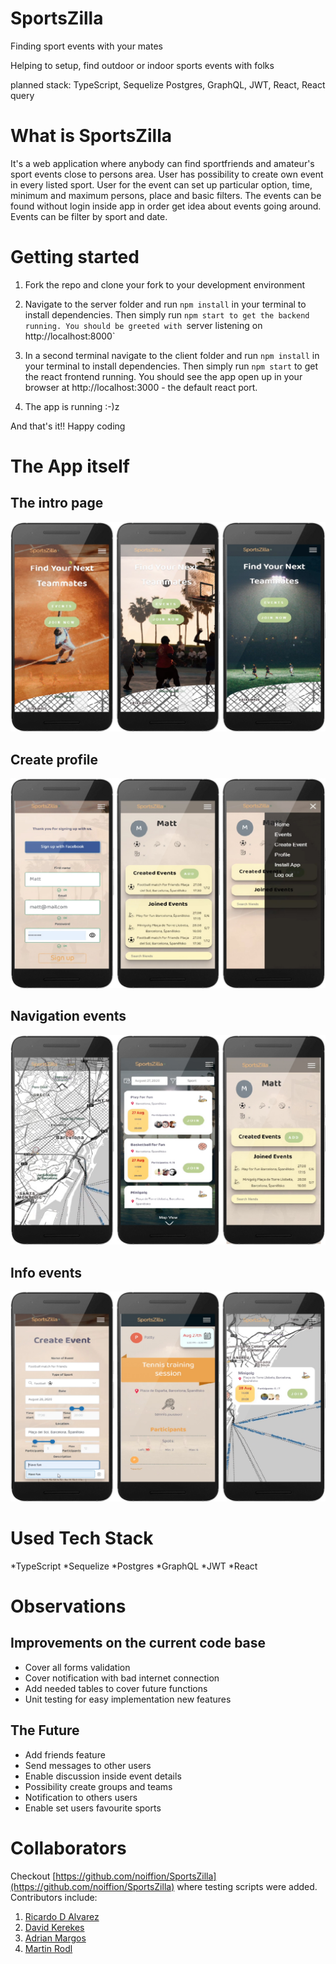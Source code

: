 # SportsZilla

Finding sport events with your mates

Helping to setup, find outdoor or indoor sports events with folks

planned stack: TypeScript, Sequelize Postgres, GraphQL, JWT, React, React query

# What is SportsZilla

It's a web application where anybody can find sportfriends and amateur's sport events close to persons area. User has possibility to create own event in every listed sport. User for the event can set up particular option, time, minimum and maximum persons, place and basic filters. The events can be found without login inside app in order get idea about events going around. Events can be filter by sport and date.

# Getting started

1. Fork the repo and clone your fork to your development environment

2. Navigate to the server folder and run `npm install` in your terminal to install dependencies. Then simply run `npm start to get the backend running. You should be greeted with `server listening on http://localhost:8000`

3. In a second terminal navigate to the client folder and run `npm install` in your terminal to install dependencies. Then simply run `npm start` to get the react frontend running. You should see the app open up in your browser at http://localhost:3000 - the default react port.

4. The app is running :-)z

And that's it!! Happy coding

# The App itself

## The intro page

![Intro page](/__screenshots/intro_page.jpg)

## Create profile

![Create profile](/__screenshots/create_profile.jpg)

## Navigation events

![Events](/__screenshots/events.jpg)

## Info events

![Info Event](/__screenshots/info_event.jpg)

# Used Tech Stack

*TypeScript
*Sequelize
*Postgres
*GraphQL
*JWT
*React

# Observations

## Improvements on the current code base

- Cover all forms validation
- Cover notification with bad internet connection
- Add needed tables to cover future functions
- Unit testing for easy implementation new features

## The Future

- Add friends feature
- Send messages to other users
- Enable discussion inside event details
- Possibility create groups and teams
- Notification to others users
- Enable set users favourite sports

# Collaborators

Checkout [https://github.com/noiffion/SportsZilla](https://github.com/noiffion/SportsZilla) where testing scripts were added. Contributors include:

1. [Ricardo D Alvarez](https://github.com/rikiDalvarez)
2. [David Kerekes](https://github.com/noiffion/)
3. [Adrian Margos](https://github.com/adrimargbxl)
4. [Martin Rodl](https://github.com/martinrodl)
